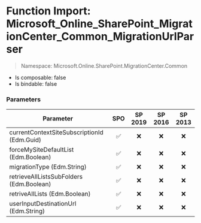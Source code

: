 # Function Import: Microsoft_Online_SharePoint_MigrationCenter_Common_MigrationUrlParser

> Namespace: Microsoft.Online.SharePoint.MigrationCenter.Common

- Is composable: false
- Is bindable: false

### Parameters

Parameter | SPO | SP 2019 | SP 2016 | SP 2013
----------|:---:|:-------:|:-------:|:-------:
currentContextSiteSubscriptionId (Edm.Guid) | ✅ | ❌ | ❌ | ❌
forceMySiteDefaultList (Edm.Boolean) | ✅ | ❌ | ❌ | ❌
migrationType (Edm.String) | ✅ | ❌ | ❌ | ❌
retrieveAllListsSubFolders (Edm.Boolean) | ✅ | ❌ | ❌ | ❌
retriveAllLists (Edm.Boolean) | ✅ | ❌ | ❌ | ❌
userInputDestinationUrl (Edm.String) | ✅ | ❌ | ❌ | ❌